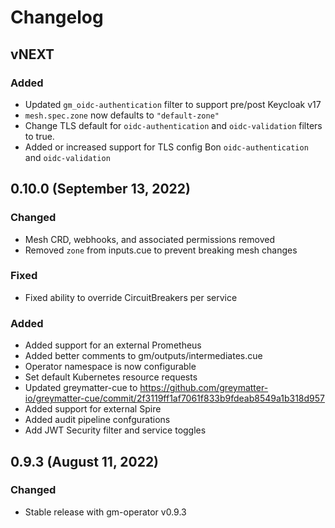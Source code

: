 # Changelog

## vNEXT

### Added

- Updated `gm_oidc-authentication` filter to support pre/post Keycloak v17 
- `mesh.spec.zone` now defaults to `"default-zone"`
- Change TLS default for `oidc-authentication` and `oidc-validation` filters to true.
- Added or increased support for TLS config Bon `oidc-authentication` and `oidc-validation`

## 0.10.0 (September 13, 2022)

### Changed

- Mesh CRD, webhooks, and associated permissions removed
- Removed `zone` from inputs.cue to prevent breaking mesh changes

### Fixed

- Fixed ability to override CircuitBreakers per service

### Added

- Added support for an external Prometheus
- Added better comments to gm/outputs/intermediates.cue
- Operator namespace is now configurable
- Set default Kubernetes resource requests
- Updated greymatter-cue to https://github.com/greymatter-io/greymatter-cue/commit/2f3119ff1af7061f833b9fdeab8549a1b318d957
- Added support for external Spire
- Added audit pipeline confgurations
- Add JWT Security filter and service toggles

## 0.9.3 (August 11, 2022)

### Changed

- Stable release with gm-operator v0.9.3
